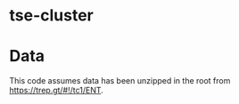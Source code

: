 # tse-cluster
# Data
This code assumes data has been unzipped in the root from https://trep.gt/#!/tc1/ENT. 
